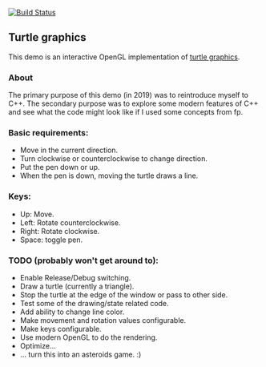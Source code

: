 [![Build Status](https://app.travis-ci.com/kalderman/demo.svg?branch=master)](https://app.travis-ci.com/kalderman/demo)

## Turtle graphics
This demo is an interactive OpenGL implementation of [turtle graphics](https://en.wikipedia.org/wiki/Turtle_graphics).

### About
The primary purpose of this demo (in 2019) was to reintroduce myself to C++.
The secondary purpose was to explore some modern features of C++ and see what the code might look like if I used some concepts from fp.

### Basic requirements:
- Move in the current direction.
- Turn clockwise or counterclockwise to change direction.
- Put the pen down or up. 
- When the pen is down, moving the turtle draws a line.

### Keys:
- Up: Move.
- Left: Rotate counterclockwise.
- Right: Rotate clockwise.
- Space: toggle pen.

### TODO (probably won't get around to):
- Enable Release/Debug switching.
- Draw a turtle (currently a triangle).
- Stop the turtle at the edge of the window or pass to other side.
- Test some of the drawing/state related code.
- Add ability to change line color.
- Make movement and rotation values configurable.
- Make keys configurable.
- Use modern OpenGL to do the rendering.
- Optimize...
- ... turn this into an asteroids game. :)

